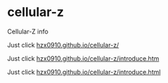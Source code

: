 # cellular-z
Cellular-Z info

<p>Just click <a href="http://hzx0910.github.io/cellular-z/" target="_blank">hzx0910.github.io/cellular-z/</a></p>
<p>Just click <a href="http://hzx0910.github.io/cellular-z/" target="_blank">hzx0910.github.io/cellular-z/introduce.htm</a></p>
<p>Just click <a href="http://hzx0910.github.io/cellular-z/" target="_blank">hzx0910.github.io/cellular-z/introduce.html</a></p>

